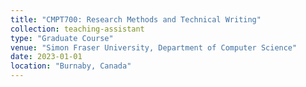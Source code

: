 ```yaml
---
title: "CMPT700: Research Methods and Technical Writing"
collection: teaching-assistant
type: "Graduate Course"
venue: "Simon Fraser University, Department of Computer Science"
date: 2023-01-01
location: "Burnaby, Canada"
---
```

